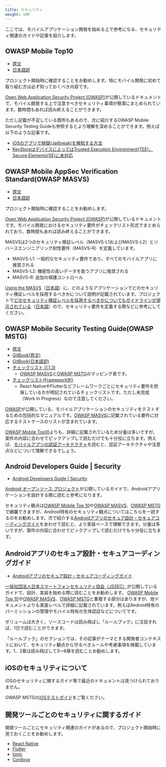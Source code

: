 ```yaml
---
title: セキュリティ
weight: 100
---
```


ここでは、モバイルアプリケーション開発を始める上で参考になる、セキュリティ関連のガイドや記事を紹介します。

## OWASP Mobile Top10

- [原文](https://owasp.org/www-project-mobile-top-10/)
- [日本語訳](https://github.com/LAC-Japan/OWASP-Mobile-Top-10-2016)

プロジェクト開始時に確認することをお勧めします。特にモバイル開発に初めて取り組む方は必ず知っておくべき内容です。

[Open Web Application Security Project (OWASP)](https://owasp.org/)が公開しているドキュメントで、モバイル開発する上で注意すべきセキュリティ事項が簡潔にまとめられています。数時間もあれば読み終えることができます。

ただし記載が不足している箇所もあるので、次に紹介するOWASP Mobile Security Testing Guideも参照するとより理解を深めることができます。例えば以下のような記事です。
- [iOSのアプリで脱獄(Jailbreak)を検知する方法](https://coky-t.gitbook.io/owasp-mstg-ja/ios-tesutogaido/0x06j-testing-resiliency-against-reverse-engineering)
- [KeyStoreはデバイスによってはTrusted Execution Environment(TEE)、Secure Elements(SE)に未対応](https://coky-t.gitbook.io/owasp-mstg-ja/android-tesutogaido/0x05d-testing-data-storage#keystore-androidkeystore)


## OWASP Mobile AppSec Verification Standard(OWASP MASVS)

- [原文](https://mobile-security.gitbook.io/masvs/)
- [日本語訳](https://coky-t.gitbook.io/owasp-masvs-ja/)


プロジェクト開始時に確認することをお勧めします。

[Open Web Application Security Project (OWASP)](https://owasp.org/)が公開しているドキュメントです。モバイル開発におけるセキュリティ要件がチェックリスト形式でまとめられており、数時間もあれば読み終えることができます。

MASVSは2つのセキュリティ検証レベル（MASVS-L1およびMASVS-L2）とリバースエンジニアリング耐性要件（MASVS-R）を定義しています。

- MASVS-L1: 一般的なセキュリティ要件であり、すべてのモバイルアプリに推奨される
- MASVS-L2: 機密性の高いデータを扱うアプリに推奨される
- MASVS-R:  追加の保護コントロール

[Using the MASVS](https://mobile-security.gitbook.io/masvs/0x03-using_the_masvs)（[日本語](https://coky-t.gitbook.io/owasp-masvs-ja/0x03-using_the_masvs)）に、どのようなアプリケーションでどのセキュリティ検証レベルを採用するべきかについて説明が記載されています。プロジェクトで[どのセキュリティ検証レベルを採用するべきかについてもガイドラインが提示されている](https://mobile-security.gitbook.io/masvs/0x03-using_the_masvs#which-verification-type-to-choose)（[日本語](https://coky-t.gitbook.io/owasp-masvs-ja/0x03-using_the_masvs#donotaipuwosuruka)）ので、セキュリティ要件を定義する際などに参考にしてください。

## OWASP Mobile Security Testing Guide(OWASP MSTG)

- [原文](https://owasp.org/www-project-mobile-security-testing-guide/)
- [GitBook(原文)](https://mobile-security.gitbook.io/mobile-security-testing-guide/)
- [GitBook(日本語訳)](https://coky-t.gitbook.io/owasp-mstg-ja/)
- [チェックリスト (1.1.3)](https://github.com/OWASP/owasp-mstg/tree/1.1.3-excel/Checklists)
  - [OWASP MASVS](https://owasp.org/www-project-mobile-security-testing-guide/)と[OWASP MSTG](https://owasp.org/www-project-mobile-security-testing-guide/)のマッピング表です。
- [チェックリスト(Framework別)](https://github.com/OWASP/owasp-mstg#about-hybrid-apps)
  - React NativeやFlutterなどフレームワークごとにセキュリティ要件を担保しているかが明記されているチェックリストです。ただし未完成（Work In Progress）なので注意してください。

[OWASP](https://owasp.org/www-chapter-japan/)が公開している、モバイルアプリケーションのセキュリティをテストするための包括的なマニュアルです。[OWASP MASVS](https://coky-t.gitbook.io/owasp-masvs-ja/)に記載されている要件に対応するテストケースのリストが含まれています。

[OWASP Mobile Top10](https://github.com/LAC-Japan/OWASP-Mobile-Top-10-2016)よりも、詳細に記載されているため分量は多いですが、案件の内容に合わせてピックアップして読むだけでも十分役に立ちます。例えば、[モバイルアプリの認証アーキテクチャ](https://coky-t.gitbook.io/owasp-mstg-ja/mobairuapuritesutogaido/0x04e-testing-authentication-and-session-management)を読むと、認証アーキテクチャや注意点などについて理解できるでしょう。

## Android Developers Guide | Security

- [Android Developers Guide | Security](https://developer.android.com/topic/security/best-practices?hl=ja)

[Android オープンソース プロジェクト](https://source.android.com/?hl=ja)が公開しているガイドで、Androidアプリケーションを設計する際に読むと参考になります。

セキュリティ観点は[OWASP Mobile Top 10](https://github.com/LAC-Japan/OWASP-Mobile-Top-10-2016)や[OWASP MASVS](https://coky-t.gitbook.io/owasp-masvs-ja/)、[OWASP MSTG](https://coky-t.gitbook.io/owasp-mstg-ja/)で網羅できますが、Android特有のセキュリティ観点についてはこちらを一読するのをお勧めします。次で紹介する[Androidアプリのセキュア設計・セキュアコーディングガイド](https://www.jssec.org/dl/android_securecoding/index.html)をあわせて読むと、より実装ベースで理解できます。分量は多いですが、案件の内容に合わせてピックアップして読むだけでも十分役に立ちます。


## Androidアプリのセキュア設計・セキュアコーディングガイド

- [Androidアプリのセキュア設計・セキュアコーディングガイド](https://www.jssec.org/dl/android_securecoding/index.html)

[一般社団法人日本スマートフォンセキュリティ協会（JSSEC）](https://www.jssec.org/)が公開しているガイドで、設計、実装を始める際に読むことをお勧めします。
[OWASP Mobile Top 10](https://github.com/LAC-Japan/OWASP-Mobile-Top-10-2016)や[OWASP MASVS](https://coky-t.gitbook.io/owasp-masvs-ja/)、[OWASP MSTG](https://coky-t.gitbook.io/owasp-mstg-ja/)と重複する部分はありますが、他ドキュメントよりも実装レベルで詳細に記載されています。例えばAndroid特有のパーミッションの管理やモバイル特有の生体認証などについてです。

ボリュームは大きく、ソースコードは読み飛ばし「ルールブック」に注目すれば、1日で読むことができます。

「ルールブック」のセクションでは、その記事がテーマとする開発者コンテキストにおいて、セキュリティ観点から守るべきルールや考慮事項を掲載しています。1、2章は読み飛ばして3～6章を読むことお勧めします。



## iOSのセキュリティについて

iOSのセキュリティに関するガイド等で最近のドキュメントは見つけられておりません。

OWASP MSTGの[iOSテストガイド](https://coky-t.gitbook.io/owasp-mstg-ja/ios-tesutogaido/0x06a-platform-overview)をご覧ください。


## 開発ツールごとのセキュリティに関するガイド

開発ツールごとにセキュリティ関連のガイドがあるので、プロジェクト開始時に見ておくことをお勧めします。

- [React Native](https://reactnative.dev/docs/security)
- [Flutter](https://flutter.dev/security)
- [Ionic](https://ionicframework.com/docs/techniques/security)
- [Cordova](https://cordova.apache.org/docs/en/latest/guide/appdev/security/index.html)
